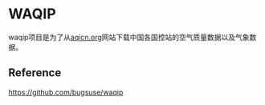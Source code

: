 # WAQIP 

waqip项目是为了从[aqicn.org](http://aqicn.org)网站下载中国各国控站的空气质量数据以及气象数据。


## Reference

https://github.com/bugsuse/waqip
